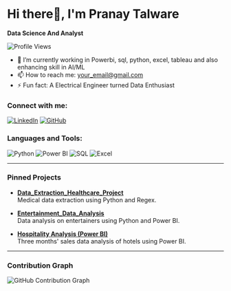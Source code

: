 # Hi there👋, I'm Pranay Talware

**Data Science And Analyst**

![Profile Views](https://komarev.com/ghpvc/?username=PranayTalware)

- 🌱 I’m currently working in Powerbi, sql, python, excel, tableau and also enhancing skill in AI/ML
- 📫 How to reach me: [your_email@gmail.com](mailto:dataartist101@gmail.com)
- ⚡ Fun fact: A Electrical Engineer turned Data Enthusiast

### Connect with me:
[![LinkedIn](https://img.shields.io/badge/-LinkedIn-blue)]((https://www.linkedin.com/in/pranaytalware/)) [![GitHub](https://img.shields.io/badge/-GitHub-black)](https://github.com/PranayTalware)

### Languages and Tools:
![Python](https://img.shields.io/badge/-Python-blue?logo=python&logoColor=white)
![Power BI](https://img.shields.io/badge/-PowerBI-orange?logo=powerbi)
![SQL](https://img.shields.io/badge/-SQL-lightgrey?logo=mysql)
![Excel](https://img.shields.io/badge/-Excel-green?logo=microsoft-excel)

---

### Pinned Projects

- [**Data_Extraction_Healthcare_Project**](https://github.com/PranayTalware/Data_Extraction_Healthcare_Project)  
  Medical data extraction using Python and Regex.
  
- [**Entertainment_Data_Analysis**](https://github.com/PranayTalware/Entertainment_Data_Analysis)  
  Data analysis on entertainers using Python and Power BI.

- [**Hospitality Analysis (Power BI)**](https://github.com/PranayTalware/Hospitality_Analysis)  
  Three months' sales data analysis of hotels using Power BI.

---

### Contribution Graph
![GitHub Contribution Graph](https://activity-graph.herokuapp.com/graph?username=PranayTalware)

